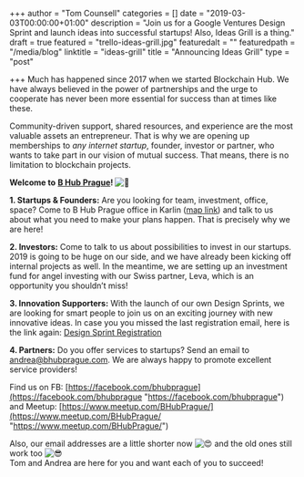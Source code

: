 +++
author = "Tom Counsell"
categories = []
date = "2019-03-03T00:00:00+01:00"
description = "Join us for a Google Ventures Design Sprint and launch ideas into successful startups! Also, Ideas Grill is a thing."
draft = true
featured = "trello-ideas-grill.jpg"
featuredalt = ""
featuredpath = "/media/blog"
linktitle = "ideas-grill"
title = "Announcing Ideas Grill"
type = "post"

+++
Much has happened since 2017 when we started Blockchain Hub. We have always believed in the power of partnerships and the urge to cooperate has never been more essential for success than at times like these.

Community-driven support, shared resources, and experience are the most valuable assets an entrepreneur. That is why we are opening up memberships to _any internet startup_, founder, investor or partner, who wants to take part in our vision of mutual success. That means, there is no limitation to blockchain projects. 

**Welcome to** [**B Hub Prague**](https://bhubprague.com)**! ![🚀](https://mail.google.com/mail/e/1f680)**

**1. Startups & Founders:** Are you looking for team, investment, office, space? Come to B Hub Prague office in Karlin ([map link](https://goo.gl/maps/u6yGYr6EZX82)) and talk to us about what you need to make your plans happen. That is precisely why we are here!

**2. Investors:** Come to talk to us about possibilities to invest in our startups. 2019 is going to be huge on our side, and we have already been kicking off internal projects as well. In the meantime, we are setting up an investment fund for angel investing with our Swiss partner, Leva, which is an opportunity you shouldn’t miss!

**3. Innovation Supporters:** With the launch of our own Design Sprints, we are looking for smart people to join us on an exciting journey with new innovative ideas. In case you you missed the last registration email, here is the link again: [Design Sprint Registration](https://airtable.com/shrl8KSKpXPa04Wy0)

**4. Partners:** Do you offer services to startups? Send an email to [andrea@bhubprague.com](mailto:andrea@bhubprague.com). We are always happy to promote excellent service providers!

  
Find us on FB: [https://facebook.com/bhubprague](https://facebook.com/bhubprague "https://facebook.com/bhubprague")  
and Meetup: [https://www.meetup.com/BHubPrague/](https://www.meetup.com/BHubPrague/ "https://www.meetup.com/BHubPrague/")

Also, our email addresses are a little shorter now ![😍](https://mail.google.com/mail/e/1f60d) and the old ones still work too ![😎](https://mail.google.com/mail/e/1f60e)  
Tom and Andrea are here for you and want each of you to succeed!
